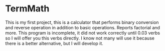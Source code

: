# TermMath
This is my first project, this is a calculator that performs binary conversion and reverse operation in addition to basic operations. Reports factorial and more. This program is incomplete, it did not work correctly until 0.03 verbs so I will offer you this verbs directly. I know not many will use it because there is a better alternative, but I will develop it.
